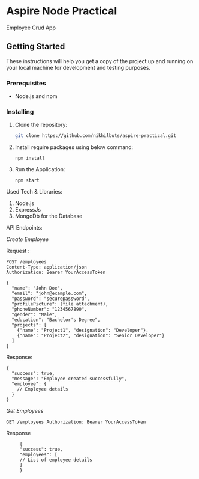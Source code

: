 # Aspire Node Practical

Employee Crud App

## Getting Started

These instructions will help you get a copy of the project up and running on your local machine for development and testing purposes.

### Prerequisites

- Node.js and npm

### Installing

1. Clone the repository:

   ```bash
   git clone https://github.com/nikhilbuts/aspire-practical.git
   ```

2. Install require packages using below command:

   `npm install`

3. Run the Application:

   `npm start`

Used Tech & Libraries:

1. Node.js
2. ExpressJs
3. MongoDb for the Database

API Endpoints:

_Create Employee_

Request :

```
POST /employees
Content-Type: application/json
Authorization: Bearer YourAccessToken

{
  "name": "John Doe",
  "email": "john@example.com",
  "password": "securepassword",
  "profilePicture": (file attachment),
  "phoneNumber": "1234567890",
  "gender": "Male",
  "education": "Bachelor's Degree",
  "projects": [
    {"name": "Project1", "designation": "Developer"},
    {"name": "Project2", "designation": "Senior Developer"}
  ]
}

```

Response:

```
{
  "success": true,
  "message": "Employee created successfully",
  "employee": {
    // Employee details
  }
}
```

*Get Employees*

`
GET /employees
Authorization: Bearer YourAccessToken
`

Response
```
     {
     "success": true,
     "employees": [
     // List of employee details
     ]
     }
```
